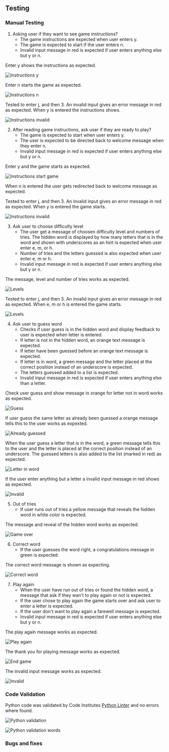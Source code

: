 ## Testing

### Manual Testing

1. Asking user if they want to see game instructions?
   - The game instructions are expected when user enters y. 
   - The game is expected to start if the user enters n.
   - Invalid input message in red is expected if user enters anything else but y or n.

Enter y shows the instructions as expected.

![Instructions y](/docs/README-images/instructions-y.png)

Enter n starts the game as expected.

![Instructions n](/docs/README-images/instructions-no.png)

Tested to enter j, and then 3. An invalid input gives an error message in red as expected. When y is entered the instructions shows.

![Instructions invalid](/docs/README-images/instructions-invalid.png)

2. After reading game instructions, ask user if they are ready to play?
     - The game is expected to start when user enters y.
     - The user is expected to be directed back to welcome message when they enter n.
     - Invalid input message in red is expected if user enters anything else but y or n.

Enter y and the game starts as expected.

![Instructions start game](/docs/README-images/instructions-play.png)

When n is entered the user gets redirected back to welcome message as expected.

Tested to enter j, and then 3. An invalid input gives an error message in red as expected. When y is entered the game starts.

![Instructions invalid](/docs/README-images/instructions-invalid-play.png)

3. Ask user to choose difficulty level
      - The user get a message of choosen difficulty level and numbers of tries. The hidden word is displayed by how many letters that is in the word and shown with underscores as an hint is expected when user enter e, m, or h. 
      - Number of tries and the letters guessed is also expected when user enter e, m or h.
      - Invalid input message in red is expected if user enters anything else but y or n.

The message, level and number of tries works as expected.

![Levels](/docs/README-images/choose-level.png)

Tested to enter j, and then 3. An invalid input gives an error message in red as expected. When e, m or h is entered the game starts.

![Levels](/docs/README-images/chosen-level.png)

4. Ask user to guess word
      - Checks if user guess is in the hidden word and display feedback to user is expected when letter is entered.
      - If letter is not in the hidden word, an orange text message is expected.
      - If letter have been guessed before an orange text message is expected.
      - If letter is in word, a green message and the letter placed at the correct position instead of an underscore is expected.
      - The letters guessed added to a list is expected.
      - Invalid input message in red is expected if user enters anything else than a letter.

Check user guess and show message in orange for letter not in word works as expected.

![Guess](/docs/README-images/guess-word-not-in-word.png)

If user guess the same letter as already been guessed a orange message tells this to the user works as expexted.

![Already guessed](/docs/README-images/guessed-letter.png)

When the user guess a letter that is in the word, a green message tells this to the user and the letter is placed at the correct position instead of an underscore. The guessed letters is also added to the list (marked in red) as expected.

![Letter in word](/docs/README-images/letter-is-inword.png)

If the user enter anything but a letter a invalid input message in red shows as expected.

![Invalid](/docs/README-images/guess-invalid-char.PNG)

5. Out of tries
     - If user runs out of tries a yellow message that reveals the hidden word in white color is expected.

The message and reveal of the hidden word works as expected.

![Game over](/docs/README-images/game-over.PNG)

6. Correct word
    - If the user guesses the word right, a congratulations message in green is expected.

The correct word message is shown as expecting.

![Correct word](/docs/README-images/correct-word.PNG)


7. Play again
     - When the user have run out of tries or found the hidden word, a message that ask if they wan't to play again or not is expected.
     - If the user chose to play again the game starts over and ask user to enter a letter is expected.
     - If the user don't want to play again a farewell message is expected.
     - Invalid input message in red is expected if user enters anything else but y or n.

The play again message works as expected.

![Play again](/docs/README-images/play-again.png)

The thank you for playing message works as expected. 

![End game](/docs/README-images/play-again-no.PNG)

The invalid input message works as expected.

![Invalid](/docs/README-images/play-again-invalid-input.PNG)

### Code Validation
Python code was validated by Code Institutes [Python Linter](https://pep8ci.herokuapp.com/) and no errors where found.

![Python validation](/docs/README-images/python-linter.PNG)

![Python validation words](/docs/README-images/words.py.png)

### Bugs and fixes